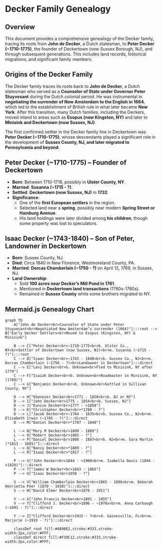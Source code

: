 # Decker Family Genealogy

## Overview
This document provides a comprehensive genealogy of the Decker family, tracing its roots from **John de Decker**, a Dutch statesman, to **Peter Decker (~1710-1775)**, the founder of Deckertown (now Sussex Borough, NJ), and through subsequent generations. This includes land records, historical migrations, and significant family members.

## **Origins of the Decker Family**
The Decker family traces its roots back to **John de Decker**, a Dutch statesman who served as a **Counselor of State under Governor Peter Stuyvesant** during the Dutch colonial period. He was instrumental in **negotiating the surrender of New Amsterdam to the English in 1664**, which led to the establishment of British rule in what later became **New York**. After this transition, many Dutch families, including the Deckers, moved inland to areas such as **Esopus (now Kingston, NY)** and later to **Minisink and Deckertown (now Sussex, NJ)**. 

The first confirmed settler in the Decker family line in Deckertown was **Peter Decker (~1710-1775)**, whose descendants played a significant role in the development of **Sussex County, NJ, and later migrated to Pennsylvania and beyond**.

## **Peter Decker (~1710-1775) – Founder of Deckertown**
- **Born**: Between 1710-1716, possibly in **Ulster County, NY**.
- **Married**: **Susanna (~1715 - ?)**.
- **Settled**: **Deckertown (now Sussex, NJ)** in **1732**.
- **Significance**:
  - One of the **first European settlers** in the region.
  - Selected land near a **spring**, possibly near modern **Spring Street or Hamburg Avenue**.
  - His land holdings were later divided among **his children**, though some property was lost to speculators.
  
## **Isaac Decker (~1743-1840) – Son of Peter, Landowner in Deckertown**
- **Born**: Sussex County, NJ.
- **Died**: Circa 1840 in New Florence, Westmoreland County, PA.
- **Married**: **Dorcas Chamberlain (~1750 - ?)** on April 12, 1769, in Sussex, NJ.
- **Land Ownership**:
  - Sold **100 acres near Decker’s Mill Pond in 1761**.
  - Mentioned in **Deckertown land transactions** (1760s-1780s).
  - Remained in **Sussex County** while some brothers migrated to NY.

## **Mermaid.js Genealogy Chart**
```mermaid
graph TD
    A["John de Decker<br>Counselor of State under Peter Stuyvesant<br>Negotiated New Amsterdam’s surrender (1664)"]:::root --> B["Early Decker Settlers<br>Moved to Esopus (Kingston, NY) & Minisink"]

    B --> C["Peter Decker<br>~1710-1775<br>b. Ulster Co., NY<br>Settler of Deckertown (now Sussex, NJ)<br>m. Susanna (~1715 - ?)"]:::root 
    C --> D["Isaac Decker<br>~1743 - 1840<br>b. Sussex Co., NJ<br>m. Dorcas Chamberlain (~1750 - ?)<br>Landowner in Deckertown"]:::direct
    C --> E["Levi Decker<br>b. Unknown<br>Fled to Minisink, NY after 1779"]
    C --> F["Isaiah Decker<br>b. Unknown<br>Roadmaster in Minisink, NY (1789)"]
    C --> G["Benjamin Decker<br>b. Unknown<br>Settled in Sullivan County, NY"]
    
    D --> H["Ebenezer Decker<br>1771 - 1850<br>b. NJ or NY"]
    D --> I["John Decker<br>1775 - 1854<br>b. Sussex, NJ"]
    D --> J["Eunice Decker<br>1777 - >1850"]
    D --> K["Christopher Decker<br>*1780 - ?"]
    D --> L["Jacob Decker<br>~1784 - 1835<br>b. Sussex Co., NJ<br>m. Elizabeth Irwin (~1785 - ?)"]:::direct
    D --> M["Daniel Decker<br>*1787 - 1840"]

    L --> N["Mary M Decker<br>1800 - 1889"]
    L --> O["Robert Decker<br>1805 - ?"]
    L --> P["Daniel Decker<br>1808 - 1887<br>b. NJ<br>m. Sara Martin (*1813 - 1885)"]:::direct
    L --> Q["Nancy Decker<br>*1809 - ?"]
    L --> R["Isaac Decker<br>*1817 - ?"]

    P --> S["John Decker<br>1844 - <1900<br>m. Isabella Davis (1844 - >1920)"]:::direct
    P --> T["James W Decker<br>1843 - 1865"]
    P --> U["Isaac Decker<br>1850 - ?"]

    S --> V["William Chamberlain Decker<br>1865 - 1896<br>m. Deborah Henrietta Peer (1870 - 1938)"]:::direct
    S --> W["David Elmer Decker<br>1870 - 1951"]

    V --> X["John Francis Decker<br>1891 - 1955"]
    V --> Y["Clifford J. Decker<br>1896 - ~1970s<br>m. Anna Carbaugh (~1891 - ?)"]:::direct

    Y --> Z["Clifford Decker<br>1915 - ?<br>d. Gainesville, FL<br>m. Marjorie (~1919 - ?)"]:::direct

    classDef root fill:#4A90E2,stroke:#333,stroke-width:2px,color:#FFF;
    classDef direct fill:#F39C12,stroke:#333,stroke-width:2px,color:#FFF;
